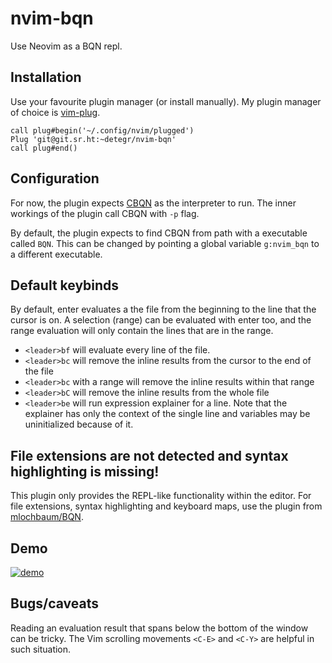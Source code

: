 # nvim-bqn

Use Neovim as a BQN repl.

## Installation

Use your favourite plugin manager (or install manually). My plugin manager of choice is [vim-plug](https://github.com/junegunn/vim-plug).
```
call plug#begin('~/.config/nvim/plugged')
Plug 'git@git.sr.ht:~detegr/nvim-bqn'
call plug#end()
```

## Configuration

For now, the plugin expects [CBQN](https://github.com/Dzaima/CBQN) as the interpreter to run. The inner workings of the plugin
call CBQN with `-p` flag.

By default, the plugin expects to find CBQN from path with a executable called `BQN`. This can be changed by
pointing a global variable `g:nvim_bqn` to a different executable.

## Default keybinds

By default, enter evaluates a the file from the beginning to the line that the cursor is on. A selection (range) can be evaluated with enter too, and the range evaluation will only contain the lines that are in the range.

- `<leader>bf` will evaluate every line of the file.
- `<leader>bc` will remove the inline results from the cursor to the end of the file
- `<leader>bc` with a range will remove the inline results within that range
- `<leader>bC` will remove the inline results from the whole file
- `<leader>be` will run expression explainer for a line. Note that the explainer has only the context of the single line and variables may be uninitialized because of it.

## File extensions are not detected and syntax highlighting is missing!

This plugin only provides the REPL-like functionality within the editor. For file extensions, syntax highlighting and keyboard maps, use the plugin from [mlochbaum/BQN](https://github.com/mlochbaum/BQN/tree/master/editors/vim).

## Demo

[![demo](https://asciinema.org/a/5Mj03OEez31CtY2817tDfHMm3.svg)](https://asciinema.org/a/5Mj03OEez31CtY2817tDfHMm3)

## Bugs/caveats

Reading an evaluation result that spans below the bottom of the window can be tricky. The Vim scrolling movements `<C-E>` and `<C-Y>` are helpful in such situation.
